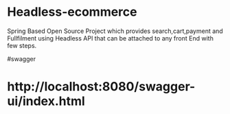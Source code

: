 # Headless-ecommerce

Spring Based Open Source Project which provides search,cart,payment and Fullfilment using Headless API that can be attached to any front End with few steps.

#swagger

http://localhost:8080/swagger-ui/index.html
=======
